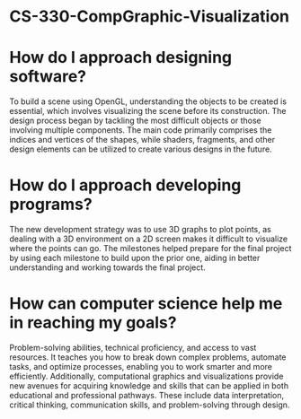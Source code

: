 # CS-330-CompGraphic-Visualization

 # How do I approach designing software?
  To build a scene using OpenGL, understanding the objects to be created is essential, which involves visualizing the scene before its construction. The design process began by tackling the most difficult objects or those involving multiple components. The main code primarily comprises the indices and vertices of the shapes, while shaders, fragments, and other design elements can be utilized to create various designs in the future. 

 # How do I approach developing programs?
  The new development strategy was to use 3D graphs to plot points, as dealing with a 3D environment on a 2D screen makes it difficult to visualize where the points can go. The milestones helped prepare for the final project by using each milestone to build upon the prior one, aiding in better understanding and working towards the final project.

 # How can computer science help me in reaching my goals?
  Problem-solving abilities, technical proficiency, and access to vast resources. It teaches you how to break down complex problems, automate tasks, and optimize processes, enabling you to work smarter and more efficiently. Additionally, computational graphics and visualizations provide new avenues for acquiring knowledge and skills that can be applied in both educational and professional pathways. These include data interpretation, critical thinking, communication skills, and problem-solving through design.
